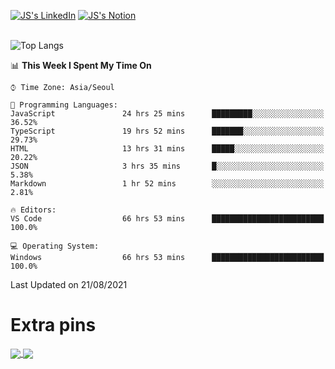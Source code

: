 
[![JS's LinkedIn](https://img.shields.io/badge/LinkedIn-blue?style=for-the-badge&logo=linkedin)](https://www.linkedin.com/in/jaeseung-lee-5a2a32139/) 
[![JS's Notion](https://img.shields.io/badge/Notion-black?style=for-the-badge&logo=notion)](https://bit.ly/ljswiki1) <br><br>
<!-- ![JS's GitHub stats](https://github-readme-stats-lemon-five.vercel.app/api?username=tkxkd0159&hide=contribs,prs,stars,issues&show_icons=true&theme=react&include_all_commits=true)   -->
![Top Langs](https://github-readme-stats-lemon-five.vercel.app/api/top-langs/?username=tkxkd0159&layout=compact&hide=jupyter%20notebook,scss,html,css&langs_count=10)  


<!--START_SECTION:waka-->
📊 **This Week I Spent My Time On** 

```text
⌚︎ Time Zone: Asia/Seoul

💬 Programming Languages: 
JavaScript               24 hrs 25 mins      █████████░░░░░░░░░░░░░░░░   36.52% 
TypeScript               19 hrs 52 mins      ███████░░░░░░░░░░░░░░░░░░   29.73% 
HTML                     13 hrs 31 mins      █████░░░░░░░░░░░░░░░░░░░░   20.22% 
JSON                     3 hrs 35 mins       █░░░░░░░░░░░░░░░░░░░░░░░░   5.38% 
Markdown                 1 hr 52 mins        ░░░░░░░░░░░░░░░░░░░░░░░░░   2.81%

🔥 Editors: 
VS Code                  66 hrs 53 mins      █████████████████████████   100.0%

💻 Operating System: 
Windows                  66 hrs 53 mins      █████████████████████████   100.0%

```


 Last Updated on 21/08/2021
<!--END_SECTION:waka-->

# Extra pins
<a href="https://github.com/tkxkd0159/go-chain">
  <img align="center" src="https://github-readme-stats-lemon-five.vercel.app/api/pin/?username=tkxkd0159&repo=go-chain&theme=react" />
</a>
<a href="https://github.com/tkxkd0159/dsalgo">
  <img align="center" src="https://github-readme-stats-lemon-five.vercel.app/api/pin/?username=tkxkd0159&repo=dsalgo&theme=react" />
</a>

<!---
- 🔭 I’m currently working on ...
- 🌱 I’m currently learning blockchain and distributed network
- 👯 I’m looking to collaborate on ...
- 🤔 I’m looking for help with ...
- 💬 Ask me about ...
- 📫 How to reach me: ...
- 😄 Pronouns: ...
- ⚡ Fun fact: ...
-->
